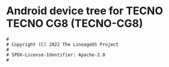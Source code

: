 # Android device tree for TECNO TECNO CG8 (TECNO-CG8)

```
#
# Copyright (C) 2022 The LineageOS Project
#
# SPDX-License-Identifier: Apache-2.0
#
```
